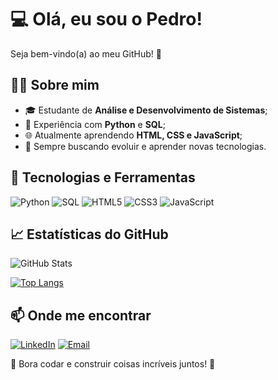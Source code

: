 # 💻 Olá, eu sou o Pedro!

Seja bem-vindo(a) ao meu GitHub! 🚀

## 👨‍💻 Sobre mim

- 🎓 Estudante de **Análise e Desenvolvimento de Sistemas**;
- 🐍 Experiência com **Python** e **SQL**;
- 🌐 Atualmente aprendendo **HTML, CSS e JavaScript**;
- 🚀 Sempre buscando evoluir e aprender novas tecnologias.

## 🔧 Tecnologias e Ferramentas

![Python](https://img.shields.io/badge/Python-3776AB?style=for-the-badge&logo=python&logoColor=white)
![SQL](https://img.shields.io/badge/SQL-4479A1?style=for-the-badge&logo=sql&logoColor=white)
![HTML5](https://img.shields.io/badge/HTML5-E34F26?style=for-the-badge&logo=html5&logoColor=white)
![CSS3](https://img.shields.io/badge/CSS3-1572B6?style=for-the-badge&logo=css3&logoColor=white)
![JavaScript](https://img.shields.io/badge/JavaScript-F7DF1E?style=for-the-badge&logo=javascript&logoColor=black)

## 📈 Estatísticas do GitHub

![GitHub Stats](https://github-readme-stats.vercel.app/api?username=pedro-cruzz&show_icons=true&theme=dark)

[![Top Langs](https://github-readme-stats.vercel.app/api/top-langs/?username=pedro-cruzz&layout=compact&theme=dark)](https://github.com/anuraghazra/github-readme-stats)

## 📫 Onde me encontrar

[![LinkedIn](https://img.shields.io/badge/LinkedIn-0077B5?style=for-the-badge&logo=linkedin&logoColor=white)](https://www.linkedin.com/in/SEU_LINKEDIN)
[![Email](https://img.shields.io/badge/Email-D14836?style=for-the-badge&logo=gmail&logoColor=white)](mailto:SEU_EMAIL)

🚀 Bora codar e construir coisas incríveis juntos! 🚀

 




